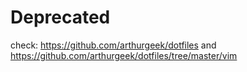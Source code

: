 # Deprecated

check: https://github.com/arthurgeek/dotfiles and https://github.com/arthurgeek/dotfiles/tree/master/vim
